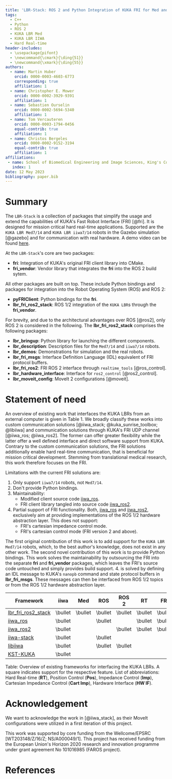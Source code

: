 ```yaml
---
title: 'LBR-Stack: ROS 2 and Python Integration of KUKA FRI for Med and IIWA Robots'
tags:
  - C++
  - Python
  - ROS 2
  - KUKA LBR Med
  - KUKA LBR IIWA
  - Hard Real-time
header-includes:
  - \usepackage{pifont}
  - \newcommand{\cmark}{\ding{51}}
  - \newcommand{\xmark}{\ding{55}}
authors:
  - name: Martin Huber
    orcid: 0000-0003-4603-6773
    corresponding: true
    affiliation: 1
  - name: Christopher E. Mower
    orcid: 0000-0002-3929-9391
    affiliation: 1
  - name: Sebastien Ourselin
    orcid: 0000-0002-5694-5340
    affiliation: 1
  - name: Tom Vercauteren
    orcid: 0000-0003-1794-0456
    equal-contrib: true
    affiliation: 1
  - name: Christos Bergeles
    orcid: 0000-0002-9152-3194
    equal-contrib: true
    affiliation: 1
affiliations:
 - name: School of Biomedical Engineering and Image Sciences, King's College London, United Kingdom
   index: 1
date: 12 May 2023
bibliography: paper.bib
---
```


# Summary
The `LBR-Stack` is a collection of packages that simplify the usage and extend the capabilities of KUKA's Fast Robot Interface (FRI) [@fri]. It is designed for mission critical hard real-time applications. Supported are the `KUKA LBR Med7/14` and `KUKA LBR iiwa7/14` robots in the Gazebo simulation [@gazebo] and for communication with real hardware. A demo video can be found [here](https://www.linkedin.com/posts/mhubii_robotics-opensource-ros2-activity-7009974676017848320-S3U5/?utm_source=share&utm_medium=member_desktop).

At the `LBR-Stack`'s core are two packages:

- **fri**: Integration of KUKA's original FRI client library into CMake.
- **fri_vendor**: Vendor library that integrates the **fri** into the ROS 2 build sytem.

All other packages are built on top. These include Python bindings and packages for integration into the Robot Operating System (ROS) and ROS 2:

 - **pyFRIClient**: Python bindings for the **fri**.
 - **lbr_fri_ros2_stack**: ROS 1/2 integration of the `KUKA LBR`s through the **fri_vendor**.

For brevity, and due to the architectural advantages over ROS [@ros2], only ROS 2 is considered in the following. The **lbr_fri_ros2_stack** comprises the following packages:

- **lbr_bringup**: Python library for launching the different components.
- **lbr_description**: Description files for the `Med7/14` and `iiwa7/14` robots.
- **lbr_demos**: Demonstrations for simulation and the real robots.
- **lbr_fri_msgs**: Interface Definition Language (IDL) equivalent of FRI protocol buffers.
- **lbr_fri_ros2**: FRI ROS 2 interface through `realtime_tools` [@ros_control].
- **lbr_hardware_interface**: Interface for `ros2_control` [@ros2_control].
- **lbr_moveit_config**: MoveIt 2 configurations [@moveit].

# Statement of need
<!-- statement of need in a research context -->

An overview of existing work that interfaces the KUKA LBRs from an external computer is given in Table 1. We broadly classify these works into custom communication solutions [@iiwa_stack; @kuka_sunrise_toolbox; @libiiwa] and communication solutions through KUKA's FRI UDP channel [@iiwa_ros; @iiwa_ros2]. The former can offer greater flexibility while the latter offer a well defined interface and direct software support from KUKA. Contrary to the custom communication solutions, the FRI solutions additionally enable hard real-time communication, that is beneficial for mission critical development. Stemming from translational medical research, this work therefore focuses on the FRI.

Limitations with the current FRI solutions are:

1. Only support `iiwa7/14` robots, not `Med7/14`.
2. Don't provide Python bindings.
3. Maintainability:
    * Modified client source code [iiwa_ros](https://github.com/epfl-lasa/iiwa_ros).
    * FRI client library tangled into source code [iiwa_ros2](https://github.com/ICube-Robotics/iiwa_ros2).
4. Partial support of FRI functionality. Both, [iiwa_ros](https://github.com/epfl-lasa/iiwa_ros) and [iiwa_ros2](https://github.com/ICube-Robotics/iiwa_ros2), exclusively aim at providing implementations of the ROS 1/2 hardware abstraction layer. This does not support:
    * FRI's cartesian impedance control mode.
    * FRI's cartesian control mode (FRI version 2 and above).

The first original contribution of this work is to add support for the `KUKA LBR Med7/14` robots, which, to the best author's knowledge, does not exist in any other work. The second novel contribution of this work is to provide Python bindings. This work solves the maintainability by outsourcing the FRI into the separate **fri** and **fri_vendor** packages, which leaves the FRI's source code untouched and simply provides build support. 4. is solved by defining an IDL message to KUKA's `nanopb` command and state protocol buffers in **lbr_fri_msgs**. These messages can then be interfaced from ROS 1/2 topics or from the ROS 1/2 hardware abstraction layer.

| Framework       | iiwa | Med | ROS | ROS 2  | RT | FRI | Pos | Imp | Cart Imp | HW IF  | 
| --------------- | ---- |---- | --- | ------ | -- | ---- | --- | --- | -------- | ------ |
|[lbr_fri_ros2_stack](https://github.com/kCL-BMEIS/lbr_fri_ros2_stack) | \bullet | \bullet | \bullet | \bullet | \bullet | \bullet | \bullet | \bullet | \bullet | \bullet |
| [iiwa_ros](https://github.com/epfl-lasa/iiwa_ros)                    | \bullet |         | \bullet |         | \bullet | \bullet | \bullet | \bullet |         | \bullet |
| [iiwa_ros2](https://github.com/ICube-Robotics/iiwa_ros2)             | \bullet |         |         | \bullet | \bullet | \bullet | \bullet | \bullet |         | \bullet |
| [iiwa-stack](https://github.com/IFL-CAMP/iiwa_stack)                 | \bullet |         | \bullet |         |         |         | \bullet | \bullet | \bullet |         |
| [libiiwa](https://github.com/Toni-SM/libiiwa)                        | \bullet |         | \bullet | \bullet |         |         | \bullet | \bullet | \bullet |         |
| [KST-KUKA](https://github.com/Modi1987/KST-Kuka-Sunrise-Toolbox)     | \bullet |         |         |         |         |         | \bullet | \bullet | \bullet |         |

Table: Overview of existing frameworks for interfacing the KUKA LBRs. A square indicates support for the respective feature. List of abbreviations: Hard Real-time (**RT**), Position Control (**Pos**), Impedance Control (**Imp**), Cartesian Impedance Control (**Cart Imp**), Hardware Interface (**HW IF**). 

# Acknowledgement
We want to acknowledge the work in [@iiwa_stack], as their MoveIt configurations were utilized in a first iteration of this project.

This work was supported by core funding from the Wellcome/EPSRC [WT203148/Z/16/Z; NS/A000049/1]. This project has received funding from the European Union's Horizon 2020 research and innovation programme under grant agreement No 101016985 (FAROS project).

# References
<!-- compiled paper.bib through pandoc -->
